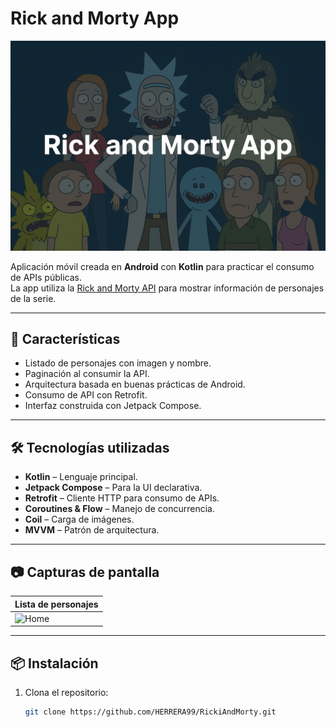 # Rick and Morty App

![Banner](Header.png)

Aplicación móvil creada en **Android** con **Kotlin** para practicar el consumo de APIs públicas.  
La app utiliza la [Rick and Morty API](https://rickandmortyapi.com/) para mostrar información de personajes de la serie.

---

## 🚀 Características

- Listado de personajes con imagen y nombre.
- Paginación al consumir la API.
- Arquitectura basada en buenas prácticas de Android.
- Consumo de API con Retrofit.
- Interfaz construida con Jetpack Compose.

---

## 🛠️ Tecnologías utilizadas

- **Kotlin** – Lenguaje principal.
- **Jetpack Compose** – Para la UI declarativa.
- **Retrofit** – Cliente HTTP para consumo de APIs.
- **Coroutines & Flow** – Manejo de concurrencia.
- **Coil** – Carga de imágenes.
- **MVVM** – Patrón de arquitectura.

---

## 📷 Capturas de pantalla

| Lista de personajes |
|----------------------|
| ![Home](VideoFuncionamiento.gif) |

---

## 📦 Instalación

1. Clona el repositorio:
   ```bash
   git clone https://github.com/HERRERA99/RickiAndMorty.git
